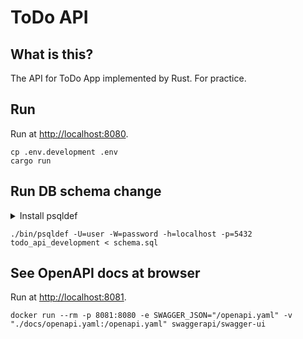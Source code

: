 # ToDo API

## What is this?

The API for ToDo App implemented by Rust. For practice.

## Run

Run at <http://localhost:8080>.

```shell
cp .env.development .env
cargo run
```

## Run DB schema change

<details>
  <summary>Install psqldef</summary>

```shell
SQLDEF_VERSION="v0.17.17"
PSQLDEF_URL="https://github.com/sqldef/sqldef/releases/download/${SQLDEF_VERSION}/psqldef_darwin_arm64.zip"

curl -L -o psqldef.zip $PSQLDEF_URL
unzip psqldef.zip -d ./bin/
rm psqldef.zip
```

</details>

```shell
./bin/psqldef -U=user -W=password -h=localhost -p=5432 todo_api_development < schema.sql
```

## See OpenAPI docs at browser

Run at <http://localhost:8081>.

```shell
docker run --rm -p 8081:8080 -e SWAGGER_JSON="/openapi.yaml" -v "./docs/openapi.yaml:/openapi.yaml" swaggerapi/swagger-ui
```
